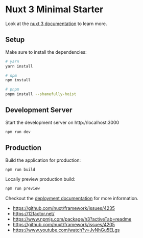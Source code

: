 # Nuxt 3 Minimal Starter

Look at the [nuxt 3 documentation](https://v3.nuxtjs.org) to learn more.

## Setup

Make sure to install the dependencies:

```bash
# yarn
yarn install

# npm
npm install

# pnpm
pnpm install --shamefully-hoist
```

## Development Server

Start the development server on http://localhost:3000

```bash
npm run dev
```

## Production

Build the application for production:

```bash
npm run build
```

Locally preview production build:

```bash
npm run preview
```

Checkout the [deployment documentation](https://v3.nuxtjs.org/docs/deployment) for more information.

- https://github.com/nuxt/framework/issues/4235
- https://12factor.net/
- https://www.npmjs.com/package/h3?activeTab=readme
- https://github.com/nuxt/framework/issues/4205
- https://www.youtube.com/watch?v=JvNhGu5ELgs